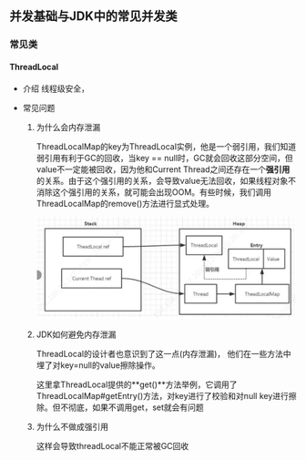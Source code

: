 ## 并发基础与JDK中的常见并发类



### 常见类

#### ThreadLocal
- 介绍
  线程级安全，

- 常见问题
  
  1. 为什么会内存泄漏
  
     ThreadLocalMap的key为ThreadLocal实例，他是一个弱引用，我们知道弱引用有利于GC的回收，当key == null时，GC就会回收这部分空间，但value不一定能被回收，因为他和Current Thread之间还存在一个**强引用**的关系。由于这个强引用的关系，会导致value无法回收，如果线程对象不消除这个强引用的关系，就可能会出现OOM。有些时候，我们调用ThreadLocalMap的remove()方法进行显式处理。
  
     <img src="asserts/image-20191204202710140.png" alt="image-20191204202710140" style="zoom:70%;" />
     
  2. JDK如何避免内存泄漏
  
     ThreadLocal的设计者也意识到了这一点(内存泄漏)， 他们在一些方法中埋了对key=null的value擦除操作。
  
     这里拿ThreadLocal提供的**get()**方法举例，它调用了ThreadLocalMap#getEntry()方法，对key进行了校验和对null key进行擦除。但不彻底，如果不调用get，set就会有问题
  
  3. 为什么不做成强引用
  
      这样会导致threadLocal不能正常被GC回收
